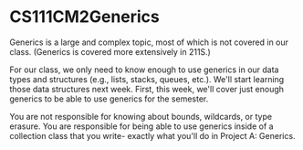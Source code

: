 # CS111CM2Generics
Generics is a large and complex topic, most of which is not covered in our class. (Generics is covered more extensively in 211S.)

For our class, we only need to know enough to use generics in our data types and structures (e.g., lists, stacks, queues, etc.). We'll start learning those data structures next week. First, this week, we'll cover just enough generics to be able to use generics for the semester.

You are not responsible for knowing about bounds, wildcards, or type erasure. You are responsible for being able to use generics inside of a collection class that you write- exactly what you'll do in Project A: Generics.
